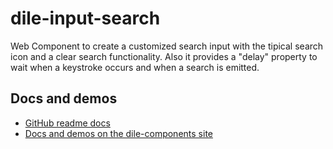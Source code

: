 # dile-input-search

Web Component to create a customized search input with the tipical search icon and a clear search functionality. Also it provides a "delay" property to wait when a keystroke occurs and when a search is emitted.

## Docs and demos

- [GitHub readme docs](https://github.com/Polydile/dile-components/blob/master/site/pages/components/dile-input-search.rocket.md)
- [Docs and demos on the dile-components site](https://dile-components.polydile.com/components/dile-input-search/)